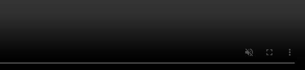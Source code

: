 ```yaml
---
layout: post
title:  "Bem vindos ao meu site!"
date:   2021-04-19 22:59:43 -0300
categories: update
permalink: /boas-vindas/
video: /video/highrise-solitude.mp4
---
```


Olá, pessoal! Bem-vindos ao meu site. Aqui postarei conteúdo relacionado a diversos assuntos, incluindo Letras, Linguística, Programação, Revisão, Formatação, Tradução, Interpretação, entre outros. Espero trazer tópicos do interesse de vocês também e de uma forma que informe, entretenha, agregue e divirta.

<style>
* {
  box-sizing: border-box;
}

body {
  margin: 0;
  font-family: Arial;
  font-size: 17px;
}

#myVideo {
  position: fixed;
  right: 0;
  bottom: 0;
  min-width: 100%; 
  min-height: 100%;
}

.content {
  position: fixed;
  bottom: 0;
  background: rgba(0, 0, 0, 0.5);
  color: #f1f1f1;
  width: 100%;
  padding: 20px;
}

#myBtn {
  width: 200px;
  font-size: 18px;
  padding: 10px;
  border: none;
  background: #000;
  color: #fff;
  cursor: pointer;
}

#myBtn:hover {
  background: #ddd;
  color: black;
}
</style>

<body>

<video autoplay muted loop id="myVideo">
  <source src="/video/highrise-solitude.mp4" type="video/mp4">
  Your browser does not support HTML5 video.
</video>

<!-- <div class="content">
  <h1>Heading</h1>
  <p>Lorem ipsum dolor sit amet, an his etiam torquatos. Tollit soleat phaedrum te duo, eum cu recteque expetendis neglegentur. Cu mentitum maiestatis persequeris pro, pri ponderum tractatos ei. Id qui nemore latine molestiae, ad mutat oblique delicatissimi pro.</p>
  <button id="myBtn" onclick="myFunction()">Pause</button>
</div> -->

</body>

<!-- {% if page.image %}
  {% assign postImage = page.image %}
{% elsif post.image %}
  {% assign postImage = post.image %}
{% else %}
  {% if page.video %}
    {% assign postVideo = page.video %}
  {% elsif post.video %}
    {% assign postVideo = post.video %}
  {% else %}
    {% assign postImage = site.default_image %}
  {% endif %}
{% endif %} -->

<!-- <video class="background"
	loop
	muted
	autoplay
	preload="auto"
	poster="{{ postVideo }}.png">
<source src="{{ postVideo }}.mp4" type="video/mp4">
<source src="{{ postVideo }}.webm" type="video/webm">
</video> -->

<!-- video.background {
  position: absolute;
  top: 50%;
  left: 50%;
  min-width: 100%;
  min-height: 100%;
  width: auto;
  height: auto;
  z-index: -100;
  transform: translate(-50%, -50%);
  } -->